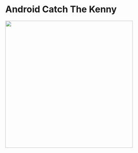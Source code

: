 # Android Catch The Kenny

<img src= "https://github.com/mertkolgu/android-catch-the-kenny/blob/master/app/src/main/res/drawable/ss.png" width = 400>
